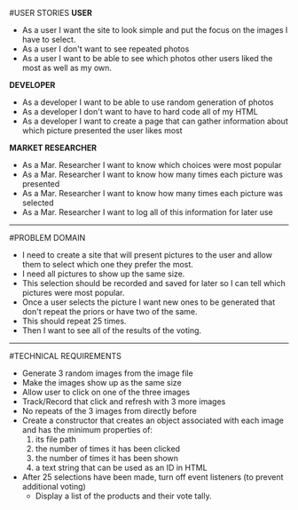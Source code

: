 #USER STORIES
**USER**
* As a user I want the site to look simple and put the focus on the images I have to select.
* As a user I don't want to see repeated photos
* As a user I want to be able to see which photos other users liked the most as well as my own.

**DEVELOPER**
* As a developer I want to be able to use random generation of photos
* As a developer I don't want to have to hard code all of my HTML
* As a developer I want to create a page that can gather information about which picture presented the user likes most

**MARKET RESEARCHER**
* As a Mar. Researcher I want to know which choices were most popular
* As a Mar. Researcher I want to know how many times each picture was presented
* As a Mar. Researcher I want to know how many times each picture was selected
* As a Mar. Researcher I want to log all of this information for later use
----------------------------------

#PROBLEM DOMAIN
* I need to create a site that will present pictures to the user and allow them to select which one they prefer the most.
* I need all pictures to show up the same size.
* This selection should be recorded and saved for later so I can tell which pictures were most popular.
* Once a user selects the picture I want new ones to be generated that don't repeat the priors or have two of the same.
* This should repeat 25 times.
* Then I want to see all of the results of the voting.
----------------------------------

#TECHNICAL REQUIREMENTS
* Generate 3 random images from the image file
* Make the images show up as the same size
* Allow user to click on one of the three images
* Track/Record that click and refresh with 3 more images
* No repeats of the 3 images from directly before
* Create a constructor that creates an object associated with each image and has the minimum properties of:
  1. its file path
  2. the number of times it has been clicked
  3. the number of times it has been shown
  4. a text string that can be used as an ID in HTML
* After 25 selections have been made, turn off event listeners (to prevent additional voting)
   * Display a list of the products and their vote tally.
